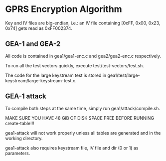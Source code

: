# GPRS Encryption Algorithm

Key and IV files are big-endian, i.e.: an IV file containing [0xFF, 0x00, 0x23, 0x74] gets read as 0xFF002374.

## GEA-1 and GEA-2

All code is contained in gea1/gea1-enc.c and gea2/gea2-enc.c respectively.

To run all the test vectors quickly, execute test/test-vectors/test.sh.

The code for the large keystream test is stored in gea1/test/large-keystream/large-keystream-test.c.

## GEA-1 attack

To compile both steps at the same time, simply run gea1/attack/compile.sh.

MAKE SURE YOU HAVE 48 GiB OF DISK SPACE FREE BEFORE RUNNING create-table!!!

gea1-attack will not work properly unless all tables are generated and in the working directory.

gea1-attack also requires keystream file, IV file and dir (0 or 1) as parameters.
